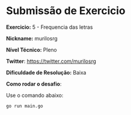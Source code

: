 # Submissão de Exercicio

**Exercicio:** 5 - Frequencia das letras

**Nickname:** murilosrg

**Nível Técnico:** Pleno

**Twitter**: https://twitter.com/murilosrg

**Dificuldade de Resolução:** Baixa

**Como rodar o desafio**:

Use o comando abaixo:

```bash
go run main.go
```
